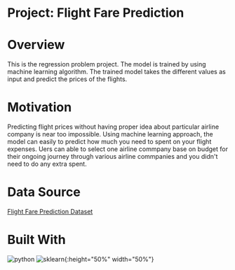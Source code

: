 # **Project: Flight Fare Prediction**

# **Overview**
This is the regression problem project. The model is trained by using machine learning algorithm. The trained model takes the different values as input and predict the prices of the flights.

# **Motivation**
Predicting flight prices without having proper idea about particular airline company is near too impossible. Using machine learning approach, the model can easily to predict how much you need to spent on your flight expenses. Uers can able to select one airline commpany base on budget for their ongoing journey through various airline commpanies and you didn't need to do any extra spent.

#  **Data Source**
[Flight Fare Prediction Dataset](https://www.kaggle.com/nikhilmittal/flight-fare-prediction-mh)

# Built With
![python](https://user-images.githubusercontent.com/50701303/110051904-c20e4b00-7d7e-11eb-9c3a-ac3943662a87.png)
![sklearn](https://user-images.githubusercontent.com/50701303/110052180-46f96480-7d7f-11eb-9e76-fa1a6139a162.png){:height="50%" width="50%"}
